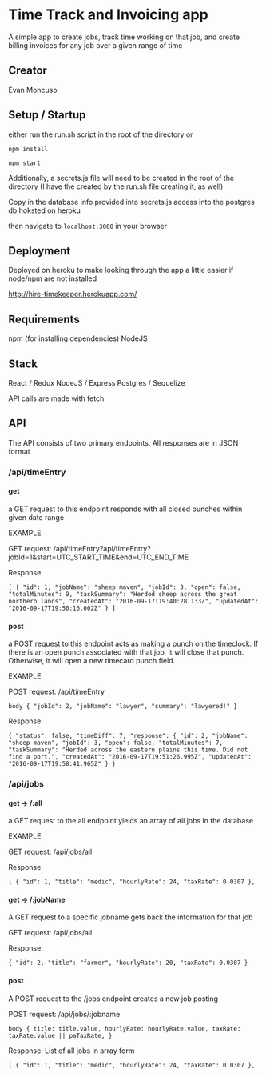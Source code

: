 # Time Track and Invoicing app

A simple app to create jobs, track time working on that job, and create billing invoices for any job over a given range of time

## Creator
Evan Moncuso

## Setup / Startup
either run the run.sh script in the root of the directory or

`npm install`

`npm start`

Additionally, a secrets.js file will need to be created in the root of the directory (I have the created by the run.sh file creating it, as well)

Copy in the database info provided into secrets.js access into the postgres db hoksted on heroku

then navigate to `localhost:3000` in your browser

## Deployment
Deployed on heroku to make looking through the app a little easier if node/npm are not installed

http://hire-timekeeper.herokuapp.com/

## Requirements
npm (for installing dependencies)
NodeJS

## Stack
React / Redux
NodeJS / Express
Postgres / Sequelize

API calls are made with fetch

## API
The API consists of two primary endpoints. All responses are in JSON format

### /api/timeEntry

#### get
a GET request to this endpoint responds with all closed punches within given date range

EXAMPLE

GET request: /api/timeEntry?api/timeEntry?jobId=1&start=UTC_START_TIME&end=UTC_END_TIME

Response:

`[
  {
    "id": 1,
    "jobName": "sheep maven",
    "jobId": 3,
    "open": false,
    "totalMinutes": 9,
    "taskSummary": "Herded sheep across the great northern lands",
    "createdAt": "2016-09-17T19:40:28.133Z",
    "updatedAt": "2016-09-17T19:50:16.002Z"
  }
]`


#### post
a POST request to this endpoint acts as making a punch on the timeclock. If there is an open punch associated with that job, it will close that punch. Otherwise, it will open a new timecard punch field.

EXAMPLE

POST request: /api/timeEntry

`body {
  "jobId": 2,
  "jobName": "lawyer",
  "summary": "lawyered!"
}`

Response:

`{
  "status": false,
  "timeDiff": 7,
  "response": {
    "id": 2,
    "jobName": "sheep maven",
    "jobId": 3,
    "open": false,
    "totalMinutes": 7,
    "taskSummary": "Herded across the eastern plains this time. Did not find a port.",
    "createdAt": "2016-09-17T19:51:26.995Z",
    "updatedAt": "2016-09-17T19:58:41.965Z"
  }
}`

### /api/jobs

#### get -> /:all
a GET request to the all endpoint yields an array of all jobs in the database

EXAMPLE

GET request: /api/jobs/all

Response:

`[
  {
    "id": 1,
    "title": "medic",
    "hourlyRate": 24,
    "taxRate": 0.0307
  },
`

#### get -> /:jobName
A GET request to a specific jobname gets back the information for that job

GET request: /api/jobs/all

Response:

`{
  "id": 2,
  "title": "farmer",
  "hourlyRate": 20,
  "taxRate": 0.0307
}
`

#### post
A POST request to the /jobs endpoint creates a new job posting

POST request: /api/jobs/:jobname

`body {
  title: title.value,
  hourlyRate: hourlyRate.value,
  taxRate: taxRate.value || paTaxRate,
}`

Response:
List of all jobs in array form

`[
  {
    "id": 1,
    "title": "medic",
    "hourlyRate": 24,
    "taxRate": 0.0307
  },
`
